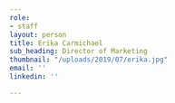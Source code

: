 ```yaml
---
role:
- staff
layout: person
title: Erika Carmichael
sub_heading: Director of Marketing
thumbnail: "/uploads/2019/07/erika.jpg"
email: ''
linkedin: ''

---
```

